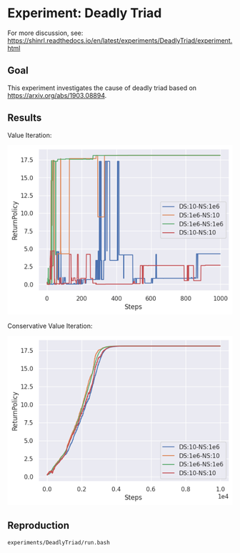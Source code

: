 # Experiment: Deadly Triad

For more discussion, see: 
https://shinrl.readthedocs.io/en/latest/experiments/DeadlyTriad/experiment.html

## Goal 

This experiment investigates the cause of deadly triad based on https://arxiv.org/abs/1903.08894.

## Results

Value Iteration:

![vi](VI-Performance.png)

Conservative Value Iteration:

![cvi](CVI-Performance.png)

## Reproduction 

```bash
experiments/DeadlyTriad/run.bash
```
